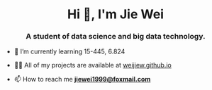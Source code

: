 <h1 align="center">Hi 👋, I'm Jie Wei</h1>
<h3 align="center">A student of data science and big data technology.</h3>

<!-- - 🔭 I’m currently working on 15-445 -->

- 🌱 I’m currently learning 15-445, 6.824

- 👨‍💻 All of my projects are available at [weijiew.github.io](https://weijiew.github.io/)

- 📫 How to reach me **jiewei1999@foxmail.com**

